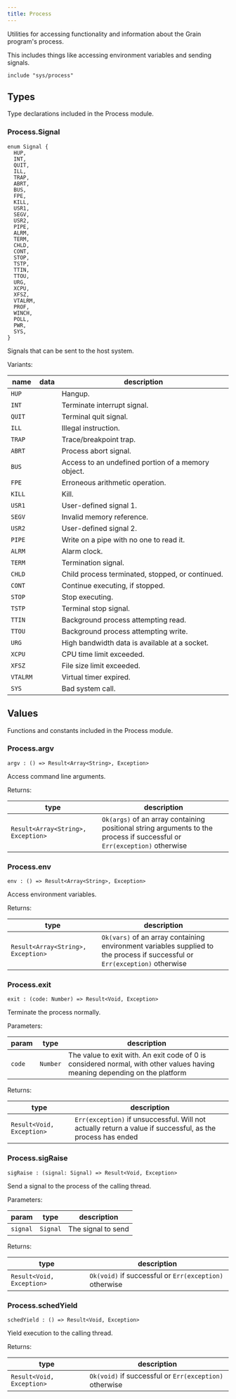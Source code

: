```yaml
---
title: Process
---
```


Utilities for accessing functionality and information about the Grain program's process.

This includes things like accessing environment variables and sending signals.

```grain
include "sys/process"
```

## Types

Type declarations included in the Process module.

### Process.**Signal**

```grain
enum Signal {
  HUP,
  INT,
  QUIT,
  ILL,
  TRAP,
  ABRT,
  BUS,
  FPE,
  KILL,
  USR1,
  SEGV,
  USR2,
  PIPE,
  ALRM,
  TERM,
  CHLD,
  CONT,
  STOP,
  TSTP,
  TTIN,
  TTOU,
  URG,
  XCPU,
  XFSZ,
  VTALRM,
  PROF,
  WINCH,
  POLL,
  PWR,
  SYS,
}
```

Signals that can be sent to the host system.

Variants:

|name|data|description|
|----|----|-----------|
|`HUP`||Hangup.|
|`INT`||Terminate interrupt signal.|
|`QUIT`||Terminal quit signal.|
|`ILL`||Illegal instruction.|
|`TRAP`||Trace/breakpoint trap.|
|`ABRT`||Process abort signal.|
|`BUS`||Access to an undefined portion of a memory object.|
|`FPE`||Erroneous arithmetic operation.|
|`KILL`||Kill.|
|`USR1`||User-defined signal 1.|
|`SEGV`||Invalid memory reference.|
|`USR2`||User-defined signal 2.|
|`PIPE`||Write on a pipe with no one to read it.|
|`ALRM`||Alarm clock.|
|`TERM`||Termination signal.|
|`CHLD`||Child process terminated, stopped, or continued.|
|`CONT`||Continue executing, if stopped.|
|`STOP`||Stop executing.|
|`TSTP`||Terminal stop signal.|
|`TTIN`||Background process attempting read.|
|`TTOU`||Background process attempting write.|
|`URG`||High bandwidth data is available at a socket.|
|`XCPU`||CPU time limit exceeded.|
|`XFSZ`||File size limit exceeded.|
|`VTALRM`||Virtual timer expired.|
|`SYS`||Bad system call.|

## Values

Functions and constants included in the Process module.

### Process.**argv**

```grain
argv : () => Result<Array<String>, Exception>
```

Access command line arguments.

Returns:

|type|description|
|----|-----------|
|`Result<Array<String>, Exception>`|`Ok(args)` of an array containing positional string arguments to the process if successful or `Err(exception)` otherwise|

### Process.**env**

```grain
env : () => Result<Array<String>, Exception>
```

Access environment variables.

Returns:

|type|description|
|----|-----------|
|`Result<Array<String>, Exception>`|`Ok(vars)` of an array containing environment variables supplied to the process if successful or `Err(exception)` otherwise|

### Process.**exit**

```grain
exit : (code: Number) => Result<Void, Exception>
```

Terminate the process normally.

Parameters:

|param|type|description|
|-----|----|-----------|
|`code`|`Number`|The value to exit with. An exit code of 0 is considered normal, with other values having meaning depending on the platform|

Returns:

|type|description|
|----|-----------|
|`Result<Void, Exception>`|`Err(exception)` if unsuccessful. Will not actually return a value if successful, as the process has ended|

### Process.**sigRaise**

```grain
sigRaise : (signal: Signal) => Result<Void, Exception>
```

Send a signal to the process of the calling thread.

Parameters:

|param|type|description|
|-----|----|-----------|
|`signal`|`Signal`|The signal to send|

Returns:

|type|description|
|----|-----------|
|`Result<Void, Exception>`|`Ok(void)` if successful or `Err(exception)` otherwise|

### Process.**schedYield**

```grain
schedYield : () => Result<Void, Exception>
```

Yield execution to the calling thread.

Returns:

|type|description|
|----|-----------|
|`Result<Void, Exception>`|`Ok(void)` if successful or `Err(exception)` otherwise|

